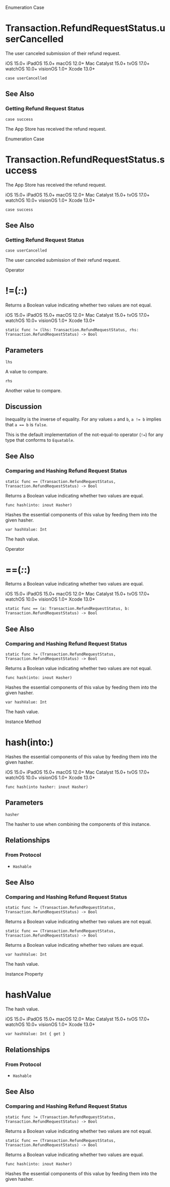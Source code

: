 Enumeration Case

# Transaction.RefundRequestStatus.userCancelled

The user canceled submission of their refund request.

iOS 15.0+  iPadOS 15.0+  macOS 12.0+  Mac Catalyst 15.0+  tvOS 17.0+  watchOS
10.0+  visionOS 1.0+  Xcode 13.0+

    
    
    case userCancelled

## See Also

### Getting Refund Request Status

`case success`

The App Store has received the refund request.

Enumeration Case

# Transaction.RefundRequestStatus.success

The App Store has received the refund request.

iOS 15.0+  iPadOS 15.0+  macOS 12.0+  Mac Catalyst 15.0+  tvOS 17.0+  watchOS
10.0+  visionOS 1.0+  Xcode 13.0+

    
    
    case success

## See Also

### Getting Refund Request Status

`case userCancelled`

The user canceled submission of their refund request.

Operator

# !=(_:_:)

Returns a Boolean value indicating whether two values are not equal.

iOS 15.0+  iPadOS 15.0+  macOS 12.0+  Mac Catalyst 15.0+  tvOS 17.0+  watchOS
10.0+  visionOS 1.0+  Xcode 13.0+

    
    
    static func != (lhs: Transaction.RefundRequestStatus, rhs: Transaction.RefundRequestStatus) -> Bool

##  Parameters

`lhs`

    

A value to compare.

`rhs`

    

Another value to compare.

## Discussion

Inequality is the inverse of equality. For any values `a` and `b`, `a != b`
implies that `a == b` is `false`.

This is the default implementation of the not-equal-to operator (`!=`) for any
type that conforms to `Equatable`.

## See Also

### Comparing and Hashing Refund Request Status

`static func == (Transaction.RefundRequestStatus,
Transaction.RefundRequestStatus) -> Bool`

Returns a Boolean value indicating whether two values are equal.

`func hash(into: inout Hasher)`

Hashes the essential components of this value by feeding them into the given
hasher.

`var hashValue: Int`

The hash value.

Operator

# ==(_:_:)

Returns a Boolean value indicating whether two values are equal.

iOS 15.0+  iPadOS 15.0+  macOS 12.0+  Mac Catalyst 15.0+  tvOS 17.0+  watchOS
10.0+  visionOS 1.0+  Xcode 13.0+

    
    
    static func == (a: Transaction.RefundRequestStatus, b: Transaction.RefundRequestStatus) -> Bool

## See Also

### Comparing and Hashing Refund Request Status

`static func != (Transaction.RefundRequestStatus,
Transaction.RefundRequestStatus) -> Bool`

Returns a Boolean value indicating whether two values are not equal.

`func hash(into: inout Hasher)`

Hashes the essential components of this value by feeding them into the given
hasher.

`var hashValue: Int`

The hash value.

Instance Method

# hash(into:)

Hashes the essential components of this value by feeding them into the given
hasher.

iOS 15.0+  iPadOS 15.0+  macOS 12.0+  Mac Catalyst 15.0+  tvOS 17.0+  watchOS
10.0+  visionOS 1.0+  Xcode 13.0+

    
    
    func hash(into hasher: inout Hasher)

##  Parameters

`hasher`

    

The hasher to use when combining the components of this instance.

## Relationships

### From Protocol

  * `Hashable`

## See Also

### Comparing and Hashing Refund Request Status

`static func != (Transaction.RefundRequestStatus,
Transaction.RefundRequestStatus) -> Bool`

Returns a Boolean value indicating whether two values are not equal.

`static func == (Transaction.RefundRequestStatus,
Transaction.RefundRequestStatus) -> Bool`

Returns a Boolean value indicating whether two values are equal.

`var hashValue: Int`

The hash value.

Instance Property

# hashValue

The hash value.

iOS 15.0+  iPadOS 15.0+  macOS 12.0+  Mac Catalyst 15.0+  tvOS 17.0+  watchOS
10.0+  visionOS 1.0+  Xcode 13.0+

    
    
    var hashValue: Int { get }

## Relationships

### From Protocol

  * `Hashable`

## See Also

### Comparing and Hashing Refund Request Status

`static func != (Transaction.RefundRequestStatus,
Transaction.RefundRequestStatus) -> Bool`

Returns a Boolean value indicating whether two values are not equal.

`static func == (Transaction.RefundRequestStatus,
Transaction.RefundRequestStatus) -> Bool`

Returns a Boolean value indicating whether two values are equal.

`func hash(into: inout Hasher)`

Hashes the essential components of this value by feeding them into the given
hasher.

